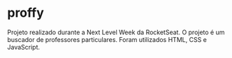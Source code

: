 # proffy
Projeto realizado durante a Next Level Week da RocketSeat. O projeto é um buscador de professores particulares. Foram utilizados HTML, CSS e JavaScript.
